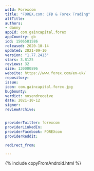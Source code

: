 ```yaml
---
wsId: Forexcom
title: "FOREX.com: CFD & Forex Trading"
altTitle: 
authors:
- danny
appId: com.gaincapital.forex
appCountry: gb
idd: 1506581586
released: 2020-10-14
updated: 2021-09-10
version: "1.77.2413"
stars: 3.8125
reviews: 32
size: 130000896
website: https://www.forex.com/en-uk/
repository: 
issue: 
icon: com.gaincapital.forex.jpg
bugbounty: 
verdict: nosendreceive
date: 2021-10-12
signer: 
reviewArchive:


providerTwitter: forexcom
providerLinkedIn: 
providerFacebook: FOREXcom
providerReddit: 

redirect_from:

---
```



{% include copyFromAndroid.html %}


